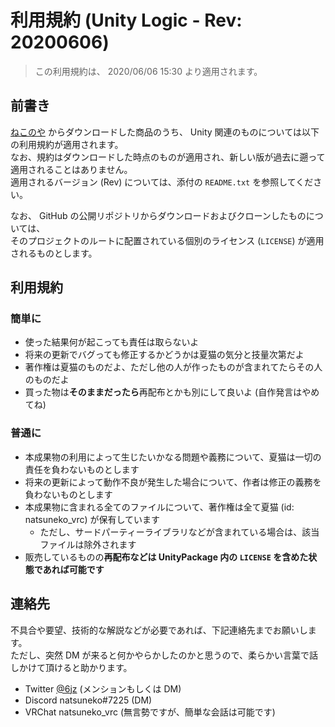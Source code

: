 # 利用規約 (Unity Logic - Rev: 20200606)

> この利用規約は、 2020/06/06 15:30 より適用されます。

## 前書き

[ねこのや](https://natsuneko.booth.pm) からダウンロードした商品のうち、 Unity 関連のものについては以下の利用規約が適用されます。  
なお、規約はダウンロードした時点のものが適用され、新しい版が過去に遡って適用されることはありません。  
適用されるバージョン (Rev) については、添付の `README.txt` を参照してください。

なお、 GitHub の公開リポジトリからダウンロードおよびクローンしたものについては、  
そのプロジェクトのルートに配置されている個別のライセンス (`LICENSE`) が適用されるものとします。

## 利用規約

### 簡単に

- 使った結果何が起こっても責任は取らないよ
- 将来の更新でバグっても修正するかどうかは夏猫の気分と技量次第だよ
- 著作権は夏猫のものだよ、ただし他の人が作ったものが含まれてたらその人のものだよ
- 買った物は**そのままだったら**再配布とかも別にして良いよ (自作発言はやめてね)

### 普通に

- 本成果物の利用によって生じたいかなる問題や義務について、夏猫は一切の責任を負わないものとします
- 将来の更新によって動作不良が発生した場合について、作者は修正の義務を負わないものとします
- 本成果物に含まれる全てのファイルについて、著作権は全て夏猫 (id: natsuneko_vrc) が保有しています
  - ただし、サードパーティーライブラリなどが含まれている場合は、該当ファイルは除外されます
- 販売しているものの**再配布などは UnityPackage 内の `LICENSE` を含めた状態であれば可能です**

## 連絡先

不具合や要望、技術的な解説などが必要であれば、下記連絡先までお願いします。  
ただし、突然 DM が来ると何かやらかしたのかと思うので、柔らかい言葉で話しかけて頂けると助かります。

- Twitter [@6jz](https://twitter.com/6jz) (メンションもしくは DM)
- Discord natsuneko#7225 (DM)
- VRChat natsuneko_vrc (無言勢ですが、簡単な会話は可能です)
